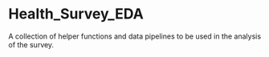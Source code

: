 # Health_Survey_EDA
A collection of helper functions and data pipelines to be used in the analysis of the survey.
